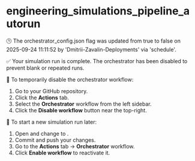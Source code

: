 # engineering_simulations_pipeline_autorun

🕒 The orchestrator_config.json flag was updated from true to false on 2025-09-24 11:11:52 by 'Dmitrii-Zavalin-Deployments' via 'schedule'.

✅ Your simulation run is complete. The orchestrator has been disabled to prevent blank or repeated runs.

🛑 To temporarily disable the orchestrator workflow:
1. Go to your GitHub repository.
2. Click the **Actions** tab.
3. Select the **Orchestrator** workflow from the left sidebar.
4. Click the **Disable workflow** button near the top-right.

🔄 To start a new simulation run later:
1. Open  and change  to .
2. Commit and push your changes.
3. Go to the **Actions** tab → **Orchestrator** workflow.
4. Click **Enable workflow** to reactivate it.
